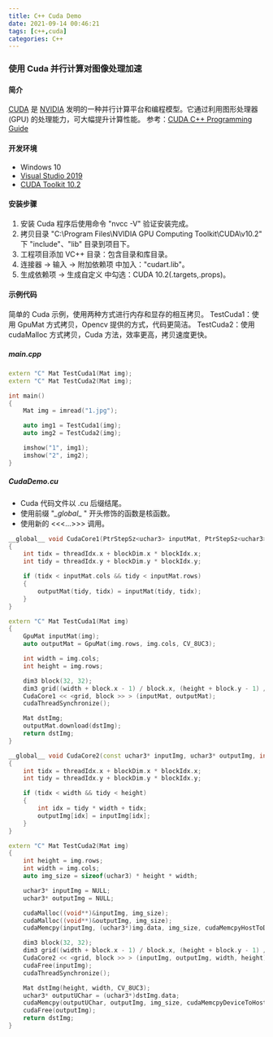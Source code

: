 ```yaml
---
title: C++ Cuda Demo
date: 2021-09-14 00:46:21
tags: [c++,cuda]
categories: C++
---
```

### 使用 Cuda 并行计算对图像处理加速
<!-- more -->
#### 简介
[CUDA](https://www.nvidia.cn/geforce/technologies/cuda/) 是 [NVIDIA](https://www.nvidia.cn/) 发明的一种并行计算平台和编程模型。它通过利用图形处理器 (GPU) 的处理能力，可大幅提升计算性能。
参考：[CUDA C++ Programming Guide](https://docs.nvidia.com/cuda/cuda-c-programming-guide/index.html)

#### 开发环境
* Windows 10
* [Visual Studio 2019](https://visualstudio.microsoft.com/zh-hans/)
* [CUDA Toolkit 10.2](https://developer.nvidia.com/cuda-10.2-download-archive)

#### 安装步骤
1. 安装 Cuda 程序后使用命令 "nvcc -V" 验证安装完成。
1. 拷贝目录 "C:\Program Files\NVIDIA GPU Computing Toolkit\CUDA\v10.2\" 下 "include"、"lib" 目录到项目下。
1. 工程项目添加 VC++ 目录：包含目录和库目录。
1. 连接器 → 输入 → 附加依赖项 中加入："cudart.lib"。
1. 生成依赖项 → 生成自定义 中勾选：CUDA 10.2(.targets,.props)。

#### 示例代码
简单的 Cuda 示例，使用两种方式进行内存和显存的相互拷贝。
TestCuda1：使用 GpuMat 方式拷贝，Opencv 提供的方式，代码更简洁。
TestCuda2：使用 cudaMalloc 方式拷贝，Cuda 方法，效率更高，拷贝速度更快。

##### main.cpp
``` CPP
extern "C" Mat TestCuda1(Mat img);
extern "C" Mat TestCuda2(Mat img);

int main()
{
    Mat img = imread("1.jpg");

    auto img1 = TestCuda1(img);
    auto img2 = TestCuda2(img);

	imshow("1", img1);
    imshow("2", img2);
}
```

##### CudaDemo.cu
* Cuda 代码文件以 .cu 后缀结尾。
* 使用前缀 "_\_global_\_ " 开头修饰的函数是核函数。
* 使用新的 <<<...>>> 调用。

``` CPP
__global__ void CudaCore1(PtrStepSz<uchar3> inputMat, PtrStepSz<uchar3> outputMat)
{
	int tidx = threadIdx.x + blockDim.x * blockIdx.x;
	int tidy = threadIdx.y + blockDim.y * blockIdx.y;

	if (tidx < inputMat.cols && tidy < inputMat.rows)
	{
		outputMat(tidy, tidx) = inputMat(tidy, tidx);
	}
}

extern "C" Mat TestCuda1(Mat img)
{
	GpuMat inputMat(img);
	auto outputMat = GpuMat(img.rows, img.cols, CV_8UC3);

	int width = img.cols;
	int height = img.rows;

	dim3 block(32, 32);
	dim3 grid((width + block.x - 1) / block.x, (height + block.y - 1) / block.y);
	CudaCore1 << <grid, block >> > (inputMat, outputMat);
	cudaThreadSynchronize();

	Mat dstImg;
	outputMat.download(dstImg);
	return dstImg;
}

__global__ void CudaCore2(const uchar3* inputImg, uchar3* outputImg, int width, int height)
{
	int tidx = threadIdx.x + blockDim.x * blockIdx.x;
	int tidy = threadIdx.y + blockDim.y * blockIdx.y;

	if (tidx < width && tidy < height)
	{
		int idx = tidy * width + tidx;
		outputImg[idx] = inputImg[idx];
	}
}

extern "C" Mat TestCuda2(Mat img)
{
	int height = img.rows;
	int width = img.cols;
	auto img_size = sizeof(uchar3) * height * width;

	uchar3* inputImg = NULL;
	uchar3* outputImg = NULL;

	cudaMalloc((void**)&inputImg, img_size);
	cudaMalloc((void**)&outputImg, img_size);
	cudaMemcpy(inputImg, (uchar3*)img.data, img_size, cudaMemcpyHostToDevice);

	dim3 block(32, 32);
	dim3 grid((width + block.x - 1) / block.x, (height + block.y - 1) / block.y);
	CudaCore2 << <grid, block >> > (inputImg, outputImg, width, height);
	cudaFree(inputImg);
	cudaThreadSynchronize();

	Mat dstImg(height, width, CV_8UC3);
	uchar3* outputUChar = (uchar3*)dstImg.data;
	cudaMemcpy(outputUChar, outputImg, img_size, cudaMemcpyDeviceToHost);
	cudaFree(outputImg);
	return dstImg;
}
```